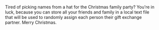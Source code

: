 Tired of picking names from a hat for the Christmas family party? You're in luck, because you can store all your friends and family in a local text file that will be used to randomly assign each person their gift exchange partner. Merry Christmas.
